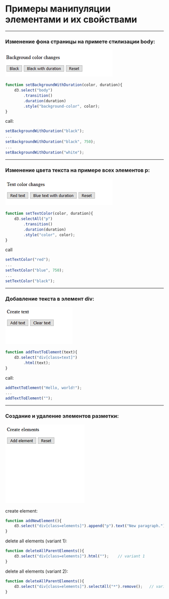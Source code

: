 # Примеры манипуляции элементами и их свойствами
***
### Изменение фона страницы на примете стилизации body: <br/>
![Optional Text](../gifs/background_color.gif)
```javascript
function setBackgroundWithDuration(color, duration){
    d3.select("body")
        .transition()
        .duration(duration)
        .style("background-color", color);
}
```
call:
```javascript
setBackgroundWithDuration("black");
...
setBackgroundWithDuration("black", 750);
...
setBackgroundWithDuration("white");
```
***
### Изменение цвета текста на примере всех элементов p: <br/>
![Optional Text](../gifs/text_color.gif)
```javascript
function setTextColor(color, duration){
    d3.selectAll("p")
        .transition()
        .duration(duration)
        .style("color", color);
}
```
call
```javascript
setTextColor("red");
...
setTextColor("blue", 750);
...
setTextColor("black");
```
***
### Добавление текста в элемент div: <br/>
![Optional Text](../gifs/text_add.gif)
```javascript
function addTextToElement(text){
    d3.select("div[class=text]")
        .html(text);
}
```
call:
```javascript
addTextToElement("Hello, world!");
...
addTextToElement("");
```
***
### Создание и удаление элементов разметки: <br/>
![Optional Text](../gifs/create_delete.gif)

create element:
```javascript
function addNewElement(){
    d3.select("div[class=elements]").append("p").text("New paragraph.");
}
```
delete all elements (variant 1):
```javascript
function deleteAllParentElements(){
    d3.select("div[class=elements]").html("");    // variant 1
}
```
delete all elements (variant 2):
```javascript
function deleteAllParentElements(){
    d3.select("div[class=elements]").selectAll("*").remove();   // variant 2
}
```
